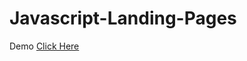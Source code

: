 # Javascript-Landing-Pages
Demo <a href='https://rajusaha1693.github.io/Javascript-Landing-Pages/'>Click Here</a>
